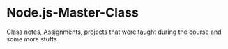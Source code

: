 # Node.js-Master-Class
Class notes, Assignments, projects that were taught during the course and some more stuffs
